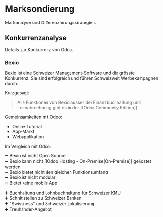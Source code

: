 # Marksondierung

Markanalyse und Differenzierungsstrategien.

## Konkurrenzanalyse

Details zur Konkurrenz von Odoo.

### Bexio

Bexio ist eine Schweizer Management-Software und die grösste Konkurrenz. Sie sind erfolgreich und führen Schweizweit Werbekampagnen durch.

Kurzgesagt:

> Alle Funktionen von Bexio ausser der Finanzbuchhaltung und Lohnabrechnung gibt es in der [[Odoo Community Edition]].

Gemeinsamkeiten mit Odoo:

* Online Tutorial
* App-Markt
* Webapplikation

Im Vergleich mit Odoo:

➖ Bexio ist nicht Open Source  
➖ Bexio kann nicht [[Odoo Hosting - On-Premise|On-Premise]] gehostet werden  
➖ Bexio bietet nicht den gleichen Funktionsumfang  
➖ Bexio ist nicht modular  
➖ Bietet keine mobile App  

➕ Buchhaltung und Lohnbuchhaltung für Schweizer KMU  
➕ Schnittstellen zu Schweizer Banken  
➕ "Swissness" und Schweizer Lokalisierung  
➕ Treuhänder-Angebot  